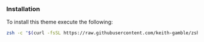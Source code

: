 ### Installation

To install this theme execute the following:
```zsh
zsh -c "$(curl -fsSL https://raw.githubusercontent.com/keith-gamble/zsh-theme/master/install.sh)"
```